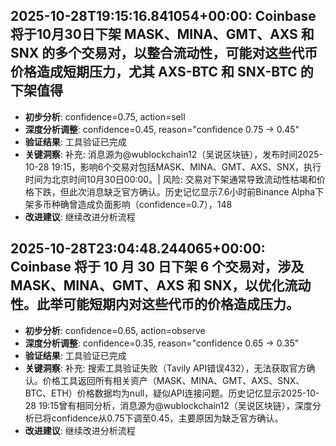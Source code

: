 
## 2025-10-28T19:15:16.841054+00:00: Coinbase 将于10月30日下架 MASK、MINA、GMT、AXS 和 SNX 的多个交易对，以整合流动性，可能对这些代币价格造成短期压力，尤其 AXS-BTC 和 SNX-BTC 的下架值得
- **初步分析**: confidence=0.75, action=sell
- **深度分析调整**: confidence=0.45, reason="confidence 0.75 → 0.45"
- **验证结果**: 工具验证已完成
- **关键洞察**: 补充: 消息源为@wublockchain12（吴说区块链），发布时间2025-10-28 19:15，影响6个交易对包括MASK、MINA、GMT、AXS、SNX，执行时间为北京时间10月30日00:00。| 风险: 交易对下架通常导致流动性枯竭和价格下跌，但此次消息缺乏官方确认。历史记忆显示7.6小时前Binance Alpha下架多币种确曾造成负面影响（confidence=0.7），148
- **改进建议**: 继续改进分析流程


## 2025-10-28T23:04:48.244065+00:00: Coinbase 将于 10 月 30 日下架 6 个交易对，涉及 MASK、MINA、GMT、AXS 和 SNX，以优化流动性。此举可能短期内对这些代币的价格造成压力。
- **初步分析**: confidence=0.65, action=observe
- **深度分析调整**: confidence=0.35, reason="confidence 0.65 → 0.35"
- **验证结果**: 工具验证已完成
- **关键洞察**: 补充: 搜索工具验证失败（Tavily API错误432），无法获取官方确认。价格工具返回所有相关资产（MASK、MINA、GMT、AXS、SNX、BTC、ETH）价格数据均为null，疑似API连接问题。历史记忆显示2025-10-28 19:15曾有相同分析，消息源为@wublockchain12（吴说区块链），深度分析已将confidence从0.75下调至0.45，主要原因为缺乏官方确认。
- **改进建议**: 继续改进分析流程

